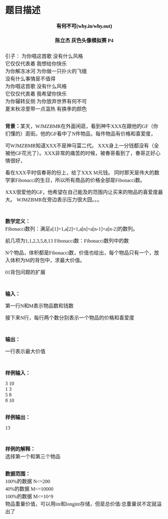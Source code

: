 # 题目描述


<p style="text-align:center;">
	<span style="font-size:16px;color:#000000;font-family:&#39;Microsoft YaHei&#39;;"><span style="font-size:16px;color:#000000;font-family:&#39;Microsoft YaHei&#39;;"><strong>有何不可(why.in/why.out)</strong></span></span> 
</p>
<p style="text-align:center;">
	<span style="font-size:16px;line-height:44px;font-family:&#39;Microsoft YaHei&#39;;"><b>陈立杰 灰色头像模拟赛 P4</b></span> 
</p>
<p>
	<span><span><span style="font-family:&#39;Microsoft YaHei&#39;;font-size:16px;">引子： 为你唱这首歌 没有什么风格</span><br/>
<span style="font-family:&#39;Microsoft YaHei&#39;;font-size:16px;">它仅仅代表着 我想给你快乐</span><br/>
<span style="font-family:&#39;Microsoft YaHei&#39;;font-size:16px;">为你解冻冰河 为你做一只扑火的飞蛾</span><br/>
<span style="font-family:&#39;Microsoft YaHei&#39;;font-size:16px;">没有什么事情是不值得</span><br/>
<span style="font-family:&#39;Microsoft YaHei&#39;;font-size:16px;">为你唱这首歌 没有什么风格</span><br/>
<span style="font-family:&#39;Microsoft YaHei&#39;;font-size:16px;">它仅仅代表着 我希望你快乐</span><br/>
<span style="font-family:&#39;Microsoft YaHei&#39;;font-size:16px;">为你辗转反侧 为你放弃世界有何不可</span><br/>
<span style="font-family:&#39;Microsoft YaHei&#39;;font-size:16px;">夏末秋凉里带一点温热 有换季的颜色</span><br/>
<br/>
</span></span> 
</p>
<p>
	<span><span><span><strong><span style="font-family:&#39;Microsoft YaHei&#39;;font-size:16px;">背景：</span></strong><span style="font-family:&#39;Microsoft YaHei&#39;;font-size:16px;">某天，WJMZBMR在外面闲逛，看到神牛XXX在跟他的GF（你们懂的）逛街。他的GF看中了N件物品，每件物品有价格和喜爱度，</span></span></span></span> 
</p>
<p>
	<span style="font-family:&#39;Microsoft YaHei&#39;;font-size:16px;"><span style="font-family:&#39;Microsoft YaHei&#39;;font-size:16px;"><span style="font-family:&#39;Microsoft YaHei&#39;;font-size:16px;"><span style="font-family:&#39;Microsoft YaHei&#39;;font-size:16px;">可WJMZBMR知道XXX不是神马富二代。</span></span></span></span><span style="font-family:&#39;Microsoft YaHei&#39;;font-size:16px;"> XXX身上一分钱都没有（全被他GF花光了）。XXX非常的痛苦的时候，被春哥看到了，春哥正好心情很好，</span> 
</p>
<p>
	<span style="font-family:&#39;Microsoft YaHei&#39;;font-size:16px;">看在XXX平时信春哥的份上，给了XXX M元钱。 同时那天是伟大的数学家Fibonacci的生日，所以所有商品的价格全部是Fibonacci数。</span> 
</p>
<p>
	<span style="font-family:&#39;Microsoft YaHei&#39;;font-size:16px;"> XXX很爱他的GF，他希望在自己能及的范围内让买来的物品的喜爱度最大。 WJMZBMR在旁边表示压力很大囧。。。</span> 
</p>
<p>
	<span><span><span><br/>
</span></span></span> 
</p>
<p>
	<span><span><span><span style="font-family:&#39;Microsoft YaHei&#39;;font-size:16px;"><strong>数学定义：</strong></span><strong></strong><br/>
</span><span style="font-family:&#39;Microsoft YaHei&#39;;font-size:16px;">Fibonacci数列：满足a[1]=1,a[2]=1,a[n]=a[n-1]+a[n-2]的数列。</span></span></span> 
</p>
<p>
	<span><span><span style="font-family:&#39;Microsoft YaHei&#39;;font-size:16px;"> 前几项为1,1,2,3,5,8,13 Fibonacci数：Fibonacci数列中的数</span><br/>
</span></span> 
</p>
<p>
	<span style="font-family:&#39;Microsoft YaHei&#39;;font-size:16px;"><span style="font-family:&#39;Microsoft YaHei&#39;;font-size:16px;"><span style="font-family:&#39;Microsoft YaHei&#39;;font-size:16px;">N个物品，体积都是Fibonacci数，价值也给出，每个物品只有一个，放入体积为M的背包中，求最大价值。</span></span></span> 
</p>
<p>
	<span><span><span style="font-family:&#39;Microsoft YaHei&#39;;font-size:16px;"> 01背包问题的扩展</span><br/>
</span></span> 
</p>
<p>
	<span><span><br/>
</span></span> 
</p>
<p>
	<span><span><span style="font-family:&#39;Microsoft YaHei&#39;;font-size:16px;"><strong>输入：</strong></span><strong></strong><br/>
</span></span> 
</p>
<p>
	<span style="font-family:&#39;Microsoft YaHei&#39;;font-size:16px;"><span style="font-family:&#39;Microsoft YaHei&#39;;font-size:16px;"><span style="font-family:&#39;Microsoft YaHei&#39;;font-size:16px;">第一行N和M表示物品数和钱数 </span></span></span> 
</p>
<p>
	<span style="font-family:&#39;Microsoft YaHei&#39;;font-size:16px;"><span style="font-family:&#39;Microsoft YaHei&#39;;font-size:16px;"><span style="font-family:&#39;Microsoft YaHei&#39;;font-size:16px;">接下来N行，每行两个数分别表示一个物品的价格和喜爱度</span></span></span> 
</p>
<p>
	<span><span><br/>
</span></span> 
</p>
<p>
	<span><span><span style="font-family:&#39;Microsoft YaHei&#39;;font-size:16px;"><strong>输出：</strong></span><strong></strong><br/>
</span></span> 
</p>
<p>
	<span><span><span style="font-family:&#39;Microsoft YaHei&#39;;font-size:16px;">一行表示最大价值</span><br/>
</span></span> 
</p>
<p>
	<span><span><br/>
</span></span> 
</p>
<p>
	<span><span><span style="font-family:&#39;Microsoft YaHei&#39;;font-size:16px;"><strong>样例输入：</strong></span><strong></strong><br/>
</span></span> 
</p>
<p>
	<span><span><span style="font-family:&#39;Microsoft YaHei&#39;;font-size:16px;">3 10</span><br/>
<span style="font-family:&#39;Microsoft YaHei&#39;;font-size:16px;">1 3</span><br/>
<span style="font-family:&#39;Microsoft YaHei&#39;;font-size:16px;">5 8</span><br/>
<span style="font-family:&#39;Microsoft YaHei&#39;;font-size:16px;">8 10</span></span></span> 
</p>
<p>
	<span><span><strong><br/>
<span style="font-family:&#39;Microsoft YaHei&#39;;font-size:16px;">样例输出：</span><br/>
</strong></span></span> 
</p>
<p>
	<span style="font-family:&#39;Microsoft YaHei&#39;;font-size:16px;"><span style="font-family:&#39;Microsoft YaHei&#39;;font-size:16px;"><span style="font-family:&#39;Microsoft YaHei&#39;;font-size:16px;">13</span></span></span> 
</p>
<p>
	<span><span><strong><span><br/>
</span></strong></span></span> 
</p>
<p>
	<span><span><strong><span style="font-family:&#39;Microsoft YaHei&#39;;font-size:16px;">样例的解释：</span></strong><br/>
<span style="font-family:&#39;Microsoft YaHei&#39;;font-size:16px;">选择第一个和第三个物品</span></span></span> 
</p>
<p>
	<span><span><br/>
<span style="font-weight:bold;font-family:&#39;Microsoft YaHei&#39;;font-size:16px;">数据范围：</span><br/>
<span><span style="font-family:&#39;Microsoft YaHei&#39;;font-size:16px;">100%的数据 N&lt;=200</span><br/>
<span style="font-family:&#39;Microsoft YaHei&#39;;font-size:16px;"> 40%的数据 M&lt;=10000 </span><br/>
<span style="font-family:&#39;Microsoft YaHei&#39;;font-size:16px;"> 100%的数据 M&lt;=10^9 </span><br/>
<span style="font-family:&#39;Microsoft YaHei&#39;;font-size:16px;"> 物品重量价值，可以用int和longint存储，但是总价值/总重量说不定就溢出了</span></span></span></span> 
</p>
